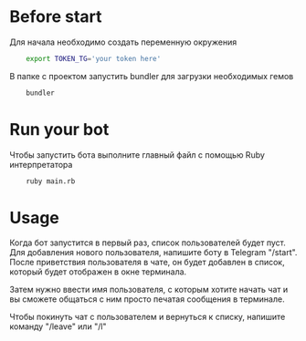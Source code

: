 # Before start

Для начала необходимо создать переменную окружения

```bash
    export TOKEN_TG='your token here'
```
В папке с проектом запустить bundler для загрузки необходимых гемов

```bash
    bundler
```

# Run your bot

Чтобы запустить бота выполните главный файл с помощью Ruby интерпретатора

```bash
    ruby main.rb  
```

# Usage

Когда бот запустится в первый раз, список пользователей будет пуст. Для добавления нового пользователя, напишите боту в Telegram "/start". После приветствия пользователя в чате, он будет добавлен в список, который будет отображен в окне терминала.

Затем нужно ввести имя пользователя, с которым хотите начать чат и вы сможете общаться с ним просто печатая сообщения в терминале.

Чтобы покинуть чат с пользователем и вернуться к списку, напишите команду "/leave" или "/l"